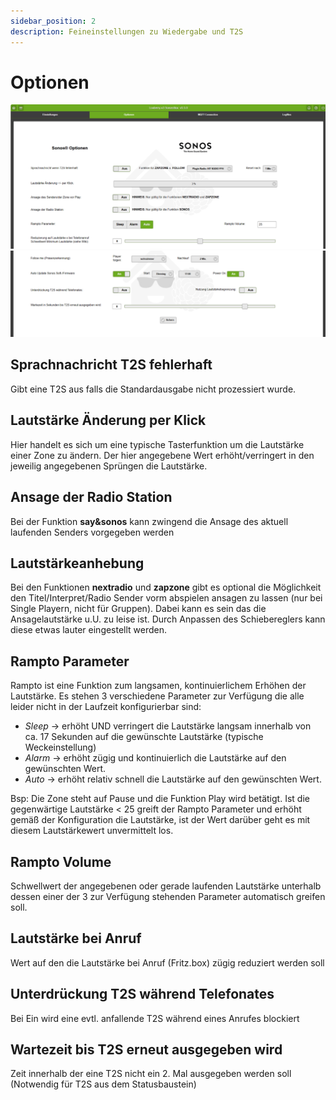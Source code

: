 ```yaml
---
sidebar_position: 2
description: Feineinstellungen zu Wiedergabe und T2S
---
```


# Optionen

 ![Optionen 1](./img/settings_so1.png)
 ![Optionen 1](./img/settings_so2.png)

## Sprachnachricht T2S fehlerhaft

Gibt eine T2S aus falls die Standardausgabe nicht prozessiert wurde.

## Lautstärke Änderung per Klick

Hier handelt es sich um eine typische Tasterfunktion um die Lautstärke einer Zone zu ändern. Der hier angegebene Wert erhöht/verringert in den jeweilig angegebenen Sprüngen die Lautstärke.

## Ansage der Radio Station

Bei der Funktion **say&sonos** kann zwingend die Ansage des aktuell laufenden Senders vorgegeben werden

## Lautstärkeanhebung

Bei den Funktionen **nextradio** und **zapzone** gibt es optional die Möglichkeit den Titel/Interpret/Radio Sender vorm abspielen ansagen zu lassen (nur bei Single Playern, nicht für Gruppen). Dabei kann es sein das die Ansagelautstärke u.U. zu leise ist. Durch Anpassen des Schiebereglers kann diese etwas lauter eingestellt werden.

## Rampto Parameter

Rampto ist eine Funktion zum langsamen, kontinuierlichem Erhöhen der Lautstärke. Es stehen 3 verschiedene Parameter zur Verfügung die alle leider nicht in der Laufzeit konfigurierbar sind:

  - _Sleep_ → erhöht UND verringert die Lautstärke langsam innerhalb von ca. 17 Sekunden auf die gewünschte Lautstärke (typische Weckeinstellung)
  - _Alarm_ → erhöht zügig und kontinuierlich die Lautstärke auf den gewünschten Wert.
  - _Auto_ → erhöht relativ schnell die Lautstärke auf den gewünschten Wert.

Bsp: Die Zone steht auf Pause und die Funktion Play wird betätigt. Ist die gegenwärtige Lautstärke < 25 greift der Rampto Parameter und erhöht gemäß der Konfiguration die Lautstärke, ist der Wert darüber geht es mit diesem Lautstärkewert unvermittelt los.

## Rampto Volume

Schwellwert der angegebenen oder gerade laufenden Lautstärke unterhalb dessen einer der 3 zur Verfügung stehenden Parameter automatisch greifen soll.

## Lautstärke bei Anruf

Wert auf den die Lautstärke bei Anruf (Fritz.box) zügig reduziert werden soll

## Unterdrückung T2S während Telefonates

Bei Ein wird eine evtl. anfallende T2S während eines Anrufes blockiert

## Wartezeit bis T2S erneut ausgegeben wird

Zeit innerhalb der eine T2S nicht ein 2. Mal ausgegeben werden soll (Notwendig für T2S aus dem Statusbaustein)